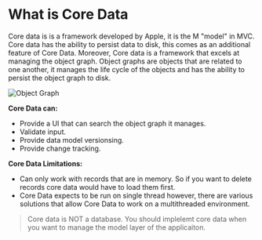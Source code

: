 # What is Core Data

Core data is is a framework developed by Apple, it is the M "model" in MVC. Core data has the ability to persist data to disk, this comes as an additional 
feature of Core Data. Moreover, Core data is a framework that excels at managing the object graph. Object graphs are objects that are related to one another,
it manages the life cycle of the objects and has the ability to persist the object graph to disk. 


![Object Graph](https://user-images.githubusercontent.com/64448202/173051115-fe952424-9e02-45cd-b4c8-7ff36140b3c1.jpeg)


**Core Data can:**
- Provide a UI that can search the object graph it manages.
- Validate input.
- Provide data model versionsing.
- Provide change tracking. 

**Core Data Limitations:**
- Can only work with records that are in memory. So if you want to delete records core data would have to load them first.
- Core Data expects to be run on single thread however, there are various solutions that allow Core Data to work on a multithreaded environment. 


> Core data is NOT a database. 
> You should implelemt core data when you want to manage the model layer of the applicaiton. 



